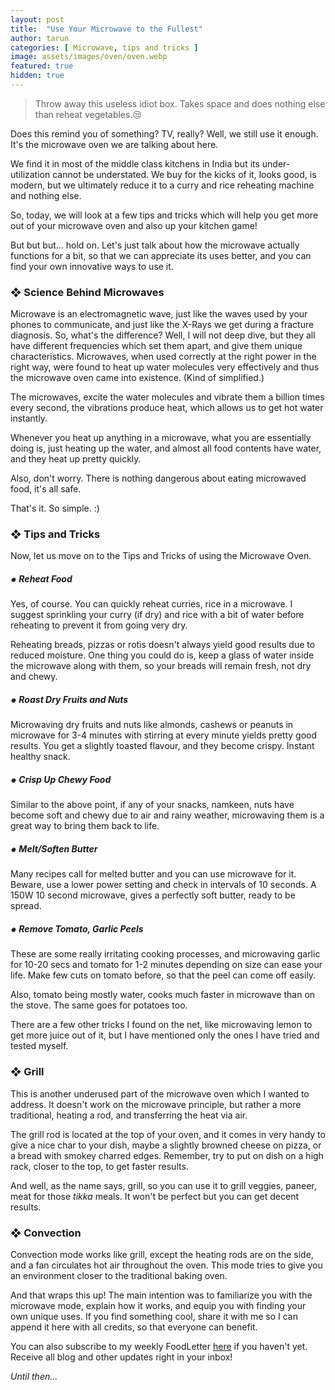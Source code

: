 ```yaml
---
layout: post
title:  "Use Your Microwave to the Fullest"
author: tarun
categories: [ Microwave, tips and tricks ]
image: assets/images/oven/oven.webp
featured: true
hidden: true
---
```


> Throw away this useless idiot box. Takes space and does nothing else than reheat vegetables.😒

Does this remind you of something? TV, really? Well, we still use it enough. It's the microwave oven we are talking about here. 

We find it in most of the middle class kitchens in India but its under-utilization cannot be understated. We buy for the kicks of it, looks good, is modern, but we ultimately reduce it to a curry and rice reheating machine and nothing else. 

So, today, we will look at a few tips and tricks which will help you get more out of your microwave oven and also up your kitchen game!

But but but... hold on. Let's just talk about how the microwave actually functions for a bit, so that we can appreciate its uses better, and you can find your own innovative ways to use it. 

### ❖ Science Behind Microwaves

Microwave is an electromagnetic wave, just like the waves used by your phones to communicate, and just like the X-Rays we get during a fracture diagnosis. So, what's the difference? Well, I will not deep dive, but they all have different frequencies which set them apart, and give them unique characteristics. Microwaves, when used correctly at the right power in the right way, were found to heat up water molecules very effectively and thus the microwave oven came into existence. (Kind of simplified.)

The microwaves, excite the water molecules and vibrate them a billion times every second, the vibrations produce heat, which allows us to get hot water instantly. 

Whenever you heat up anything in a microwave, what you are essentially doing is, just heating up the water, and almost all food contents have water, and they heat up pretty quickly. 

Also, don't worry. There is nothing dangerous about eating microwaved food, it's all safe. 

That's it. So simple. :)

### ❖ Tips and Tricks

Now, let us move on to the Tips and Tricks of using the Microwave Oven.

##### ⁕ Reheat Food

Yes, of course. You can quickly reheat curries, rice in a microwave. I suggest sprinkling your curry (if dry) and rice with a bit of water before reheating to prevent it from going very dry.

Reheating breads, pizzas or rotis doesn't always yield good results due to reduced moisture. One thing you could do is, keep a glass of water inside the microwave along with them, so your breads will remain fresh, not dry and chewy. 

##### ⁕ Roast Dry Fruits and Nuts

Microwaving dry fruits and nuts like almonds, cashews or peanuts in microwave for 3-4 minutes with stirring at every minute yields pretty good results. You get a slightly toasted flavour, and they become crispy. Instant healthy snack. 

##### ⁕ Crisp Up Chewy Food

Similar to the above point, if any of your snacks, namkeen, nuts have become soft and chewy due to air and rainy weather, microwaving them is a great way to bring them back to life. 

##### ⁕ Melt/Soften Butter

Many recipes call for melted butter and you can use microwave for it. Beware, use a lower power setting and check in intervals of 10 seconds. A 150W 10 second microwave, gives a perfectly soft butter, ready to be spread. 

##### ⁕ Remove Tomato, Garlic Peels

These are some really irritating cooking processes, and microwaving garlic for 10-20 secs and tomato for 1-2 minutes depending on size can ease your life. Make few cuts on tomato before, so that the peel can come off easily. 

Also, tomato being mostly water, cooks much faster in microwave than on the stove. The same goes for potatoes too. 

There are a few other tricks I found on the net, like microwaving lemon to get more juice out of it, but I have mentioned only the ones I have tried and tested myself. 

### ❖ Grill

This is another underused part of the microwave oven which I wanted to address. It doesn't work on the microwave principle, but rather a more traditional, heating a rod, and transferring the heat via air. 

The grill rod is located at the top of your oven, and it comes in very handy to give a nice char to your dish, maybe a slightly browned cheese on pizza, or a bread with smokey charred edges. Remember, try to put on dish on a high rack, closer to the top, to get faster results. 

And well, as the name says, grill, so you can use it to grill veggies, paneer, meat for those _tikka_ meals. It won't be perfect but you can get decent results.

### ❖ Convection

Convection mode works like grill, except the heating rods are on the side, and a fan circulates hot air throughout the oven. This mode tries to give you an environment closer to the traditional baking oven. 

And that wraps this up! The main intention was to familiarize you with the microwave mode, explain how it works, and equip you with finding your own unique uses. If you find something cool, share it with me so I can append it here with all credits, so that everyone can benefit. 

You can also subscribe to my weekly FoodLetter <a href="https://swaad.in.net/subscribe">here</a> if you haven't yet. Receive all blog and other updates right in your inbox!

*Until then...*
